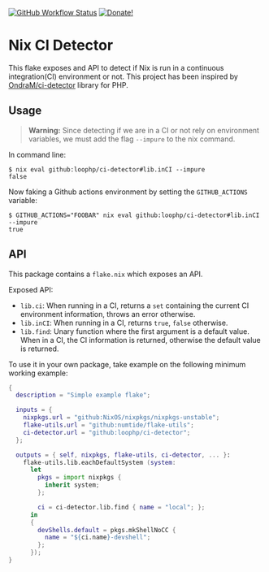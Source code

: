 [![GitHub Workflow Status][github workflow status]][github actions link]
[![Donate!][donate github]][github sponsors link]

# Nix CI Detector

This flake exposes and API to detect if Nix is run in a continuous
integration(CI) environment or not. This project has been inspired by
[OndraM/ci-detector][ondram/ci-detector] library for PHP.

## Usage

> **Warning:** Since detecting if we are in a CI or not rely on environment
> variables, we must add the flag `--impure` to the nix command.

In command line:

```shell
$ nix eval github:loophp/ci-detector#lib.inCI --impure
false
```

Now faking a Github actions environment by setting the `GITHUB_ACTIONS`
variable:

```shell
$ GITHUB_ACTIONS="FOOBAR" nix eval github:loophp/ci-detector#lib.inCI --impure
true
```

## API

This package contains a `flake.nix` which exposes an API.

Exposed API:

- `lib.ci`: When running in a CI, returns a `set` containing the current CI
  environment information, throws an error otherwise.
- `lib.inCI`: When running in a CI, returns `true`, `false` otherwise.
- `lib.find`: Unary function where the first argument is a default value. When
  in a CI, the CI information is returned, otherwise the default value is
  returned.

To use it in your own package, take example on the following minimum working
example:

```nix
{
  description = "Simple example flake";

  inputs = {
    nixpkgs.url = "github:NixOS/nixpkgs/nixpkgs-unstable";
    flake-utils.url = "github:numtide/flake-utils";
    ci-detector.url = "github:loophp/ci-detector";
  };

  outputs = { self, nixpkgs, flake-utils, ci-detector, ... }:
    flake-utils.lib.eachDefaultSystem (system:
      let
        pkgs = import nixpkgs {
          inherit system;
        };

        ci = ci-detector.lib.find { name = "local"; };
      in
      {
        devShells.default = pkgs.mkShellNoCC {
          name = "${ci.name}-devshell";
        };
      });
}
```

[github actions link]: https://github.com/loophp/collection/actions
[github sponsors link]: https://github.com/sponsors/drupol
[github workflow status]: https://img.shields.io/github/workflow/status/loophp/ci-detector/Tests?style=flat-square
[donate github]:
  https://img.shields.io/badge/Sponsor-Github-brightgreen.svg?style=flat-square
[ondram/ci-detector]: https://github.com/OndraM/ci-detector
